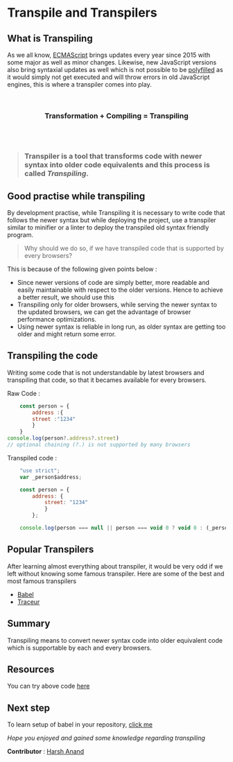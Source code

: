 # Transpile and Transpilers

## What is Transpiling
As we all know, [ECMAScript](../ECMAScript/README.md) brings updates every year since 2015 with some major as well as minor changes. Likewise, new JavaScript versions also bring syntaxial updates as well which is not possible to be [polyfilled](../Polyfills/README.md) as it would simply not get executed and will throw errors in old JavaScript engines, this is where a transpiler comes into play.

<br>

  ### <p align=center>Transformation + Compiling = Transpiling</p>
  
<br>
<br>

> ### **Transpiler is a tool that transforms code with newer syntax into older code equivalents and this process is called *Transpiling*.**

## Good practise while transpiling

By development practise, while Transpiling it is necessary to write code that follows the newer syntax but while deploying the project, use a transpiler similar to minifier or a linter to deploy the transpiled old syntax friendly program.

> Why should we do so, if we have transpiled code that is supported by every browsers?

This is because of the following given points below : 
*  Since newer versions of code are simply better, more readable and easily maintainable with respect to the older versions. Hence to achieve a better result, we should use this
* Transpiling only for older browsers, while serving the newer syntax to the updated browsers, we can get the advantage of browser performance optimizations.
* Using newer syntax is reliable in long run, as older syntax are getting too older and might return some error.

## Transpiling the code

Writing some code that is not understandable by latest browsers and transpiling that code, so that it becames available for every browsers.

Raw Code :

```js
    const person = {
        address :{
  	    street :"1234"
        }
    }
console.log(person?.address?.street)
// optional chaining (?.) is not supported by many browsers
```

Transpiled code :

```js
    "use strict";
    var _person$address;

    const person = {
        address: {
            street: "1234"
            }
        };

    console.log(person === null || person === void 0 ? void 0 : (_person$address = person.address) === null || _person$address === void 0 ? void 0 : _person$address.street);
```

## Popular Transpilers

After learning almost everything about transpiler, it would be very odd if we left without knowing some famous transpiler. Here are some of the best and most famous transpilers
* [Babel](https://babeljs.io/)
* [Traceur](https://github.com/google/traceur-compiler)

## Summary  

Transpiling means to convert newer syntax code into older equivalent code which is supportable by each and every browsers.

## Resources
You can try above code [here](https://babeljs.io/repl#?browsers=defaults%2C%20not%20ie%2011%2C%20not%20ie_mob%2011&build=&builtIns=false&corejs=3.6&spec=false&loose=false&code_lz=Q&debug=false&forceAllTransforms=false&shippedProposals=false&circleciRepo=&evaluate=false&fileSize=false&timeTravel=false&sourceType=module&lineWrap=true&presets=env%2Creact%2Cstage-2&prettier=false&targets=&version=7.15.8&externalPlugins=&assumptions=%7B%7D)

## Next step
To learn setup of babel in your repository, [click me](../Babel/README.md)


*Hope you enjoyed and gained some knowledge regarding transpiling*

__Contributor__ : [Harsh Anand](https://github.com/its-me-Harsh-Anand)